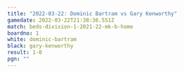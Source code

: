 ```yaml
---
title: "2022-03-22: Dominic Bartram vs Gary Kenworthy"
gamedate: 2022-03-22T21:38:36.551Z
match: beds-division-1-2021-22-mk-b-home
boardno: 1
white: dominic-bartram
black: gary-kenworthy
result: 1-0
pgn: ""
---
```


